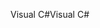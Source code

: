 <span data-ttu-id="6bfd0-101">Visual C#</span><span class="sxs-lookup"><span data-stu-id="6bfd0-101">Visual C#</span></span>